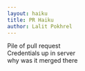 ```yaml
---
layout: haiku
title: PR Haiku
author: Lalit Pokhrel
---
```


Pile of pull request<br>
Credentials up in server<br>
why was it merged there<br>